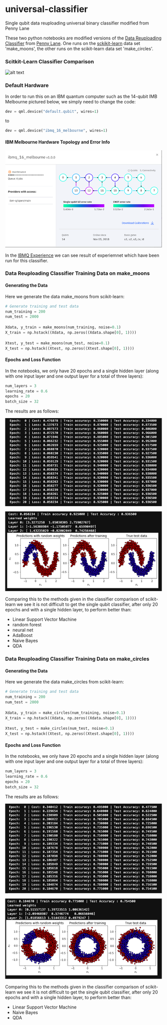 # universal-classifier
Single qubit data reuploading universal binary classifier modified from Penny Lane

These two python notebooks are modified versions of the [Data Reuploading Classifier](https://pennylane.ai/qml/app/tutorial_data_reuploading_classifier.html) from [Penny Lane](https://pennylane.ai/). One runs on the [sckikit-learn](https://scikit-learn.org/stable/auto_examples/classification/plot_classifier_comparison.html#sphx-glr-auto-examples-classification-plot-classifier-comparison-py) data set 'make_moons', the other runs on the scikit-learn data set 'make_circles'. 

### Scitkit-Learn Classifier Comparison
![alt text](https://scikit-learn.org/stable/_images/sphx_glr_plot_classifier_comparison_001.png)

### Default Hardware
In order to run this on an IBM quantum computer such as the 14-qubit IMB Melbourne pictured below, we simply need to change the code:
```python
dev = qml.device("default.qubit", wires=1)
```

to 

```python
dev = qml.device("ibmq_16_melbourne", wires=1)
```

#### IBM Melbourne Hardware Topology and Error Info

![imb_16_melbourne](imb_16_melbourne.png)

In the [IBMQ Experience](https://quantum-computing.ibm.com/) we can see result of experiemnet which have been run for this classifier. 

### Data Reuploading Classifier Training Data on make_moons

#### Generating the Data
Here we generate the data make_moons from scikit-learn:
```python
# Generate training and test data
num_training = 200
num_test = 2000

Xdata, y_train = make_moons(num_training, noise=0.1)
X_train = np.hstack((Xdata, np.zeros((Xdata.shape[0], 1))))

Xtest, y_test = make_moons(num_test, noise=0.1)
X_test = np.hstack((Xtest, np.zeros((Xtest.shape[0], 1))))
```

#### Epochs and Loss Function
In the notebooks, we only have 20 epochs and a single hidden layer (along with one input layer and one output layer for a total of three layers):
```python
num_layers = 3
learning_rate = 0.6
epochs = 20
batch_size = 32
```
The results are as follows: 

![epochs_data_make_moons](epochs_data_make_moons.png)

![traning_data_image_make_moons](traning_data_image_make_moons.png)

Comparing this to the methods given in the classifier comparison of scikit-learn we see it is not difficult to get the single qubit classifier, after only 20 epochs and with a single hidden layer, to perform better than:
- Linear Support Vector Machine
- random forest
- neural net
- AdaBoost
- Naive Bayes
- QDA

### Data Reuploading Classifier Training Data on make_circles

#### Generating the Data
Here we generate the data make_circles from scikit-learn:
```python
# Generate training and test data
num_training = 200
num_test = 2000

Xdata, y_train = make_circles(num_training, noise=0.1)
X_train = np.hstack((Xdata, np.zeros((Xdata.shape[0], 1))))

Xtest, y_test = make_circles(num_test, noise=0.1)
X_test = np.hstack((Xtest, np.zeros((Xtest.shape[0], 1))))
```

#### Epochs and Loss Function
In the notebooks, we only have 20 epochs and a single hidden layer (along with one input layer and one output layer for a total of three layers):
```python
num_layers = 3
learning_rate = 0.6
epochs = 20
batch_size = 32
```
The results are as follows: 

![epochs_data_make_circles](epochs_data_make_circles.png)

![traning_data_image_make_circles](traning_data_image_make_circles.png)

Comparing this to the methods given in the classifier comparison of scikit-learn we see it is not difficult to get the single qubit classifier, after only 20 epochs and with a single hidden layer, to perform better than:
- Linear Support Vector Machine
- Naive Bayes
- QDA



